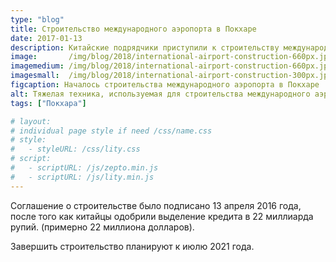 ```yaml
---
type: "blog"
title: Cтроительство международного аэропорта в Покхаре
date: 2017-01-13
description: Китайские подрядчики приступили к строительству международного аэропорта в Покхаре.
image:       /img/blog/2018/international-airport-construction-660px.jpg
imagemedium: /img/blog/2018/international-airport-construction-660px.jpg
imagesmall:  /img/blog/2018/international-airport-construction-300px.jpg
figcaption: Началось строительства международного аэропорта в Покхаре
alt: Тяжелая техника, используемая для строительства международного аэропорта в Покхаре.
tags: ["Покхара"]

# layout: 
# individual page style if need /css/name.css
# style:
#   - styleURL: /css/lity.css
# script:
#   - scriptURL: /js/zepto.min.js
#   - scriptURL: /js/lity.min.js
---
```


Соглашение о строительстве было подписано 13 апреля 2016 года, после того как китайцы одобрили выделение кредита в 22 миллиарда рупий. (примерно 22 миллиона долларов).

Завершить строительство планируют к июлю 2021 года.